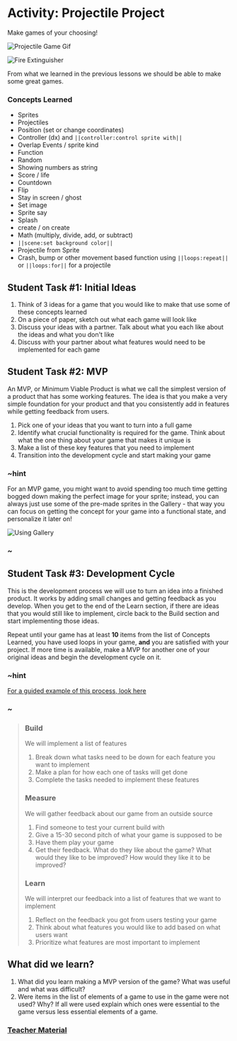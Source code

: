 # Activity: Projectile Project

Make games of your choosing!

![Projectile Game Gif](/static/courses/csintro/loops/project-game-1.gif)

![Fire Extinguisher](/static/courses/csintro/loops/extinguisher.gif)

From what we learned in the previous lessons we should be able to make some great games.


### Concepts Learned
* Sprites
* Projectiles
* Position (set or change coordinates)
* Controller (dx) and ``||controller:control sprite with||``
* Overlap Events / sprite kind
* Function
* Random
* Showing numbers as string
* Score / life
* Countdown
* Flip
* Stay in screen / ghost
* Set image
* Sprite say
* Splash
* create / on create
* Math (multiply, divide, add, or subtract)
* ``||scene:set background color||``
* Projectile from Sprite
* Crash, bump or other movement based function using ``||loops:repeat||`` or ``||loops:for||`` for a projectile

## Student Task #1: Initial Ideas
1. Think of 3 ideas for a game that you would like to make that use some of these concepts learned
2. On a piece of paper, sketch out what each game will look like
3. Discuss your ideas with a partner. Talk about what you each like about the ideas and what you don't like
4. Discuss with your partner about what features would need to be implemented for each game


## Student Task #2: MVP
An MVP, or Minimum Viable Product is what we call the simplest version of a product that has some working features. The idea is that you make a very simple foundation for your product and that you consistently add in features while getting feedback from users.

1. Pick one of your ideas that you want to turn into a full game
2. Identify what crucial functionality is required for the game. Think about what the one thing about your game that makes it unique is
3. Make a list of these key features that you need to implement
4. Transition into the development cycle and start making your game

### ~hint

For an MVP game, you might want to avoid spending too much time getting bogged down making the perfect image for your sprite; instead, you can always just use some of the pre-made sprites in the Gallery - that way you can focus on getting the concept for your game into a functional state, and personalize it later on!

![Using Gallery](/static/courses/csintro/motion-and-events/image-gallery.gif)

### ~

## Student Task #3: Development Cycle

This is the development process we will use to turn an idea into a finished product. It works by adding small changes and getting feedback as you develop. When you get to the end of the Learn section, if there are ideas that you would still like to implement, circle back to the Build section and start implementing those ideas.

Repeat until your game has at least **10** items from the list of Concepts Learned, you have used loops in your game, **and** you are satisfied with your project. If more time is available, make a MVP for another one of your original ideas and begin the development cycle on it.

### ~hint

[For a guided example of this process, look here](/courses/csintro/example-project-process)
### ~

> ### Build
> We will implement a list of features
> 1. Break down what tasks need to be down for each feature you want to implement
> 2. Make a plan for how each one of tasks will get done
> 3. Complete the tasks needed to implement these features
>
>
> ### Measure
> We will gather feedback about our game from an outside source
> 1. Find someone to test your current build with
> 2. Give a 15-30 second pitch of what your game is supposed to be
> 3. Have them play your game
> 4. Get their feedback. What do they like about the game? What would they like to be improved? How would they like it to be improved?
>
>
> ### Learn
> We will interpret our feedback into a list of features that we want to implement
> 1. Reflect on the feedback you got from users testing your game
> 2. Think about what features you would like to add based on what users want
> 3. Prioritize what features are most important to implement


## What did we learn?

1. What did you learn making a MVP version of the game? What was useful and what was difficult?
2. Were items in the list of elements of a game to use in the game were not used? Why? If all were used explain which ones were essential to the game versus less essential elements of a game.

### [Teacher Material](/courses/csintro/about/teachers)